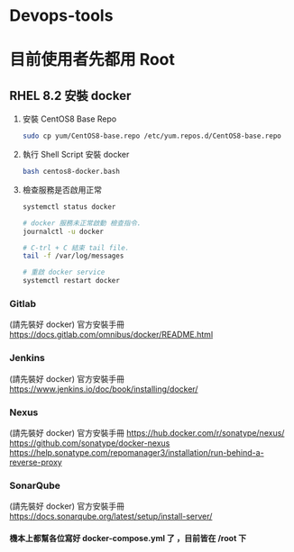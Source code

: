 # Devops-tools



# 目前使用者先都用 Root

## RHEL 8.2 安裝 docker 
1. 安裝 CentOS8 Base Repo 
   ```bash
   sudo cp yum/CentOS8-base.repo /etc/yum.repos.d/CentOS8-base.repo
   ```
2. 執行 Shell Script 安裝 docker
   ```bash
   bash centos8-docker.bash
   ```
3. 檢查服務是否啟用正常
   ```bash
   systemctl status docker

   # docker 服務未正常啟動 檢查指令.
   journalctl -u docker

   # C-trl + C 結束 tail file. 
   tail -f /var/log/messages

   # 重啟 docker service 
   systemctl restart docker 
   ```

### Gitlab
(請先裝好 docker)
官方安裝手冊
https://docs.gitlab.com/omnibus/docker/README.html


### Jenkins
(請先裝好 docker)
官方安裝手冊
https://www.jenkins.io/doc/book/installing/docker/

### Nexus
(請先裝好 docker)
官方安裝手冊
https://hub.docker.com/r/sonatype/nexus/
https://github.com/sonatype/docker-nexus
https://help.sonatype.com/repomanager3/installation/run-behind-a-reverse-proxy

### SonarQube
(請先裝好 docker)
官方安裝手冊
https://docs.sonarqube.org/latest/setup/install-server/


#### 機本上都幫各位寫好 docker-compose.yml 了 ，目前皆在 /root 下